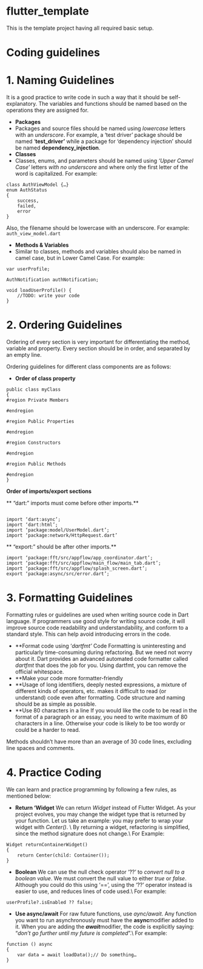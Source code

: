 # flutter_template

This is the template project having all required basic setup.

# Coding guidelines


**1. Naming Guidelines**
========================
It is a good practice to write code in such a way
that it should be self-explanatory. The variables and functions should
be named based on the operations they are assigned for.

-   **Packages**
-   Packages and source files should be named using *lowercase* letters
    with an *underscore*. For example, a ‘test driver’ package should be
    named ‘**test\_driver’** while a package for ‘dependency injection’
    should be named **dependency\_injection**.
-   **Classes**
-   Classes, enums, and parameters should be named using *‘Upper Camel
    Case’* letters *with no underscore* and where only the first letter
    of the word is capitalized. For example:

```
class AuthViewModel {…}
enum AuthStatus 
{
    success,
    failed,
    error
}
```

Also, the filename should be lowercase with an underscore. For example:
`auth_view_model.dart`

-   **Methods & Variables**
-   Similar to classes, methods and variables
    should also be named in camel case, but in Lower Camel Case. For
    example:

```
var userProfile;

AuthNotification authNotification;

void loadUserProfile() {
    //TODO: write your code
}
```

**2. Ordering Guidelines**
==========================

Ordering of every section is very important for differentiating the
method, variable and property. Every section should be in order, and
separated by an empty line.

Ordering guidelines for different class components are as follows:

-   **Order of class property**
```
public class myClass
{
#region Private Members

#endregion

#region Public Properties

#endregion

#region Constructors

#endregion

#region Public Methods

#endregion
}
```

**Order of imports/export sections**

** “dart:” imports must come before other imports.**

```

import ‘dart:async’;
import ‘dart:html’;
import ‘package:model/UserModel.dart’;
import ‘package:network/HttpRequest.dart’
```

** “export:” should be after other imports.**

```
import ‘package:fft/src/appflow/app_coordinator.dart’;
import ‘package:fft/src/appflow/main_flow/main_tab.dart’;
import ‘package:fft/src/appflow/splash_screen.dart’;
export ‘package:async/src/error.dart’;
```

**3. Formatting Guidelines**
============================

Formatting rules or guidelines are used when writing source code in Dart
language. If programmers use good style for writing source code, it will
improve source code readability and understandability, and conform to a
standard style. This can help avoid introducing errors in the code.

-   **Format code using ‘*dartfmt’*
    Code Formatting is uninteresting and particularly time-consuming
    during refactoring. But we need not worry about it. Dart provides an
    advanced automated code formatter called *dartfmt* that does the job
    for you. Using dartfmt, you can remove the official whitespace.
-   **Make your code more formatter-friendly
-   **Usage of long
    identifiers, deeply nested expressions, a mixture of different kinds
    of operators, etc. makes it difficult to read (or understand) code
    even after formatting. Code structure and naming should be as simple
    as possible.
-   **Use 80 characters in a line
    If you would like the code to be read in the format of a paragraph
  or an essay, you need to write maximum of 80 characters in a line.
  Otherwise your code is likely to be too wordy or could be a harder to
  read.

Methods shouldn’t have more than an average of 30 code lines, excluding
line spaces and comments.

**4. Practice Coding** 
======================

We can learn and practice programming by following a few rules, as
mentioned below:


-   **Return ‘Widget**
We can return *Widget* instead of Flutter Widget. As your project
evolves, you may change the widget type that is returned by your
function. Let us take an example: you may prefer to wrap your widget
with *Center()*. \ By returning a widget, refactoring is simplified,
since the method signature does not change.\ For Example:

```
Widget returnContainerWidget()
{
	return Center(child: Container());
}
```

-   **Boolean**
We can use the null check operator ‘??’ to *convert null to a boolean
value*. We must convert the null value to either *true* or *false*. \
Although you could do this using ‘==’, using the ‘??’ operator instead
is easier to use, and reduces lines of code used.\ For example:

```
userProfile?.isEnabled ?? false;
```

-   **Use async/await**
For raw future functions, use *aync/await*. Any function you want to run
asynchronously must have the **async**modifier added to it. When you are
adding the ***await***modifier, the code is explicitly saying: “*don’t
go further until my future is completed*”.\ For example:

```
function () async
{
	var data = await loadData();// Do something…
}
```


